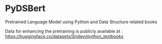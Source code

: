 # PyDSBert
Pretrained Language Model using Python and Data Structure related books


Data for enhancing the pretraining is publicly available at : https://huggingface.co/datasets/Sridevi/python_textbooks

